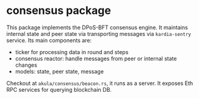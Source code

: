 # consensus package
This package implements the DPoS-BFT consensus engine. It maintains internal state and peer state via transporting messages via `kardia-sentry` service.
Its main components are:
- ticker for processing data in round and steps
- consensus reactor: handle messages from peer or internal state changes
- models: state, peer state, message

Checkout at `akula/consensus/beacon.rs`, it runs as a server. It exposes Eth RPC services for querying blockchain DB.